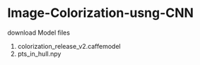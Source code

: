 # Image-Colorization-usng-CNN

download Model files
1. colorization_release_v2.caffemodel 
2. pts_in_hull.npy 
